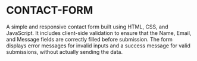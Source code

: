 # CONTACT-FORM
A simple and responsive contact form built using HTML, CSS, and JavaScript. It includes client-side validation to ensure that the Name, Email, and Message fields are correctly filled before submission. The form displays error messages for invalid inputs and a success message for valid submissions, without actually sending the data.
